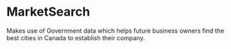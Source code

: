 # MarketSearch

Makes use of Government data which helps future business owners find the best cities in Canada to establish their company.
